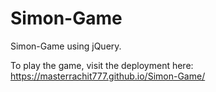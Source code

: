 # Simon-Game
Simon-Game using jQuery.

To play the game, visit the deployment here: https://masterrachit777.github.io/Simon-Game/
